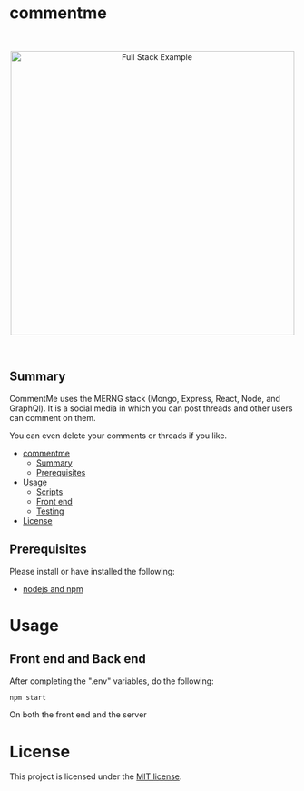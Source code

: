 # commentme

<br/>
<p align="center">
<img src="./web-image.png" width="500" alt="Full Stack Example">
</a>
</p>
<br/>

## Summary

CommentMe uses the MERNG stack (Mongo, Express, React, Node, and GraphQl). It is a social media in which you can post threads and other users can comment on them.

You can even delete your comments or threads if you like.

- [commentme](#commentme)
  - [Summary](#summary)
  - [Prerequisites](#prerequisites)
- [Usage](#usage)
  - [Scripts](#scripts)
  - [Front end](#front-end)
  - [Testing](#testing)
- [License](#license)

## Prerequisites

Please install or have installed the following:

- [nodejs and npm](https://nodejs.org/en/download/)

# Usage

## Front end and Back end

After completing the ".env" variables, do the following:

```bash
npm start
```

On both the front end and the server

# License

This project is licensed under the [MIT license](LICENSE).
